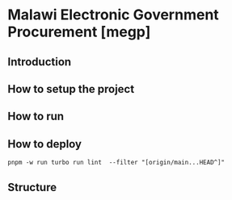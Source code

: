 # Malawi Electronic Government Procurement [megp]

## Introduction

## How to setup the project

## How to run

## How to deploy

```
pnpm -w run turbo run lint  --filter "[origin/main...HEAD^]"
```

## Structure

